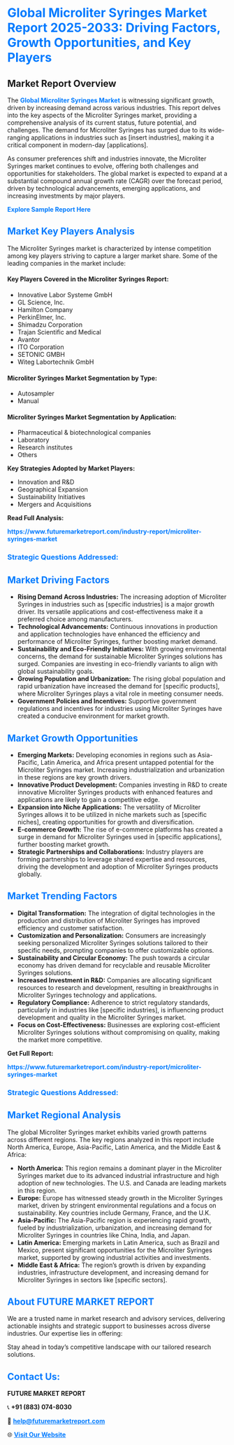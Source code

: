 <h1 style="color: #007BFF;">Global Microliter Syringes Market Report 2025-2033: Driving Factors, Growth Opportunities, and Key Players</h1>

<section id="overview">
<h2>Market Report Overview</h2>
<p>The <a href="https://www.futuremarketreport.com/industry-report/microliter-syringes-market" style="color: #007BFF; text-decoration: none;"><strong>Global Microliter Syringes Market</strong></a> is witnessing significant growth, driven by increasing demand across various industries. This report delves into the key aspects of the Microliter Syringes market, providing a comprehensive analysis of its current status, future potential, and challenges. The demand for Microliter Syringes has surged due to its wide-ranging applications in industries such as [insert industries], making it a critical component in modern-day [applications].</p>
<p>As consumer preferences shift and industries innovate, the Microliter Syringes market continues to evolve, offering both challenges and opportunities for stakeholders. The global market is expected to expand at a substantial compound annual growth rate (CAGR) over the forecast period, driven by technological advancements, emerging applications, and increasing investments by major players.</p>
</section>

<section id="overview">
<p><a href="https://www.futuremarketreport.com/request-sample/reportId=60903" style="color: #007BFF; text-decoration: none;"><strong>Explore Sample Report Here</strong></a></p>
</section>

<section id="key-players">
<h2 style="color: #007BFF;">Market Key Players Analysis</h2>
<p>The Microliter Syringes market is characterized by intense competition among key players striving to capture a larger market share. Some of the leading companies in the market include:</p>
<h4>Key Players Covered in the Microliter Syringes Report:</h4>
<ul><li>Innovative Labor Systeme GmbH</li><li>GL Science, Inc.</li><li>Hamilton Company</li><li>PerkinElmer, Inc.</li><li>Shimadzu Corporation</li><li>Trajan Scientific and Medical</li><li>Avantor</li><li>ITO Corporation</li><li>SETONIC GMBH</li><li>Witeg Labortechnik GmbH</li></ul>
<h4>Microliter Syringes Market Segmentation by Type:</h4>
<ul><li>Autosampler</li><li>Manual</li></ul>

<h4>Microliter Syringes Market Segmentation by Application:</h4>
<ul><li>Pharmaceutical &amp; biotechnological companies</li><li>Laboratory</li><li>Research institutes</li><li>Others</li></ul>
<p><strong>Key Strategies Adopted by Market Players:</strong></p>
<ul>
<li>Innovation and R&D</li>
<li>Geographical Expansion</li>
<li>Sustainability Initiatives</li>
<li>Mergers and Acquisitions</li>
</ul>
</section>

<section>
<p><strong>Read Full Analysis: </strong></p><a href="https://www.futuremarketreport.com/industry-report/microliter-syringes-market" style="color: #007BFF; text-decoration: none;"><strong>https://www.futuremarketreport.com/industry-report/microliter-syringes-market</strong></a>
<h3 style="color: #007BFF;">Strategic Questions Addressed:</h3>
</section>

<section id="driving-factors">
<h2 style="color: #007BFF;">Market Driving Factors</h2>
<ul>
<li><strong>Rising Demand Across Industries:</strong> The increasing adoption of Microliter Syringes in industries such as [specific industries] is a major growth driver. Its versatile applications and cost-effectiveness make it a preferred choice among manufacturers.</li>
<li><strong>Technological Advancements:</strong> Continuous innovations in production and application technologies have enhanced the efficiency and performance of Microliter Syringes, further boosting market demand.</li>
<li><strong>Sustainability and Eco-Friendly Initiatives:</strong> With growing environmental concerns, the demand for sustainable Microliter Syringes solutions has surged. Companies are investing in eco-friendly variants to align with global sustainability goals.</li>
<li><strong>Growing Population and Urbanization:</strong> The rising global population and rapid urbanization have increased the demand for [specific products], where Microliter Syringes plays a vital role in meeting consumer needs.</li>
<li><strong>Government Policies and Incentives:</strong> Supportive government regulations and incentives for industries using Microliter Syringes have created a conducive environment for market growth.</li>
</ul>
</section>

<section id="growth-opportunities">
<h2 style="color: #007BFF;">Market Growth Opportunities</h2>
<ul>
<li><strong>Emerging Markets:</strong> Developing economies in regions such as Asia-Pacific, Latin America, and Africa present untapped potential for the Microliter Syringes market. Increasing industrialization and urbanization in these regions are key growth drivers.</li>
<li><strong>Innovative Product Development:</strong> Companies investing in R&D to create innovative Microliter Syringes products with enhanced features and applications are likely to gain a competitive edge.</li>
<li><strong>Expansion into Niche Applications:</strong> The versatility of Microliter Syringes allows it to be utilized in niche markets such as [specific niches], creating opportunities for growth and diversification.</li>
<li><strong>E-commerce Growth:</strong> The rise of e-commerce platforms has created a surge in demand for Microliter Syringes used in [specific applications], further boosting market growth.</li>
<li><strong>Strategic Partnerships and Collaborations:</strong> Industry players are forming partnerships to leverage shared expertise and resources, driving the development and adoption of Microliter Syringes products globally.</li>
</ul>
</section>

<section id="trending-factors">
<h2 style="color: #007BFF;">Market Trending Factors</h2>
<ul>
<li><strong>Digital Transformation:</strong> The integration of digital technologies in the production and distribution of Microliter Syringes has improved efficiency and customer satisfaction.</li>
<li><strong>Customization and Personalization:</strong> Consumers are increasingly seeking personalized Microliter Syringes solutions tailored to their specific needs, prompting companies to offer customizable options.</li>
<li><strong>Sustainability and Circular Economy:</strong> The push towards a circular economy has driven demand for recyclable and reusable Microliter Syringes solutions.</li>
<li><strong>Increased Investment in R&D:</strong> Companies are allocating significant resources to research and development, resulting in breakthroughs in Microliter Syringes technology and applications.</li>
<li><strong>Regulatory Compliance:</strong> Adherence to strict regulatory standards, particularly in industries like [specific industries], is influencing product development and quality in the Microliter Syringes market.</li>
<li><strong>Focus on Cost-Effectiveness:</strong> Businesses are exploring cost-efficient Microliter Syringes solutions without compromising on quality, making the market more competitive.</li>
</ul>
</section>

<section>
<p><strong>Get Full Report: </strong></p><a href="https://www.futuremarketreport.com/industry-report/microliter-syringes-market" style="color: #007BFF; text-decoration: none;"><strong>https://www.futuremarketreport.com/industry-report/microliter-syringes-market</strong></a>
<h3 style="color: #007BFF;">Strategic Questions Addressed:</h3>
</section>


<section id="regional-analysis">
<h2 style="color: #007BFF;">Market Regional Analysis</h2>
<p>The global Microliter Syringes market exhibits varied growth patterns across different regions. The key regions analyzed in this report include North America, Europe, Asia-Pacific, Latin America, and the Middle East & Africa:</p>
<ul>
<li><strong>North America:</strong> This region remains a dominant player in the Microliter Syringes market due to its advanced industrial infrastructure and high adoption of new technologies. The U.S. and Canada are leading markets in this region.</li>
<li><strong>Europe:</strong> Europe has witnessed steady growth in the Microliter Syringes market, driven by stringent environmental regulations and a focus on sustainability. Key countries include Germany, France, and the U.K.</li>
<li><strong>Asia-Pacific:</strong> The Asia-Pacific region is experiencing rapid growth, fueled by industrialization, urbanization, and increasing demand for Microliter Syringes in countries like China, India, and Japan.</li>
<li><strong>Latin America:</strong> Emerging markets in Latin America, such as Brazil and Mexico, present significant opportunities for the Microliter Syringes market, supported by growing industrial activities and investments.</li>
<li><strong>Middle East & Africa:</strong> The region’s growth is driven by expanding industries, infrastructure development, and increasing demand for Microliter Syringes in sectors like [specific sectors].</li>
</ul>
</section>

<footer>
<h2 style="color: #007BFF;">About FUTURE MARKET REPORT</h2>
<p>We are a trusted name in market research and advisory services, delivering actionable insights and strategic support to businesses across diverse industries. Our expertise lies in offering:</p>

<p>Stay ahead in today’s competitive landscape with our tailored research solutions.</p>

<h2 style="color: #007BFF;">Contact Us:</h2>
<p><strong>FUTURE MARKET REPORT</strong></p>
<p>📞 <strong>+91 (883) 074-8030</strong></p>
<p>📧 <strong><a href="mailto:help@futuremarketreport.com" style="color: #007BFF;">help@futuremarketreport.com</a></strong></p>
<p>🌐 <strong><a href="https://www.futuremarketreport.com/" style="color: #007BFF;">Visit Our Website</a></strong></p>
</footer>